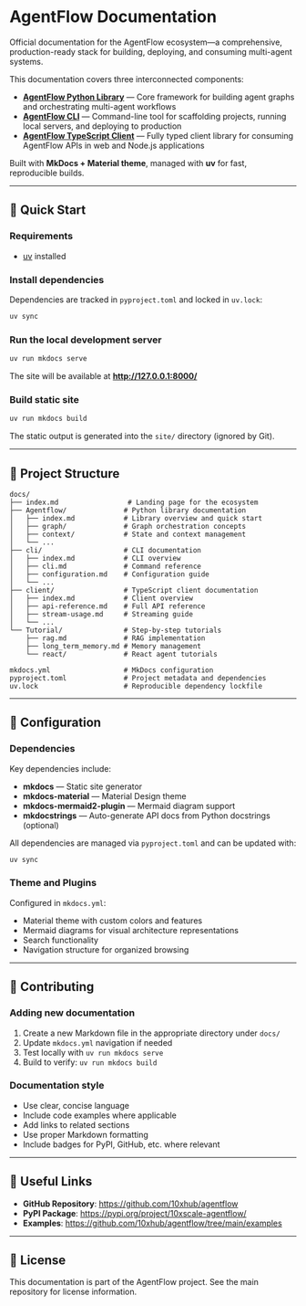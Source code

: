 # AgentFlow Documentation

Official documentation for the AgentFlow ecosystem—a comprehensive, production-ready stack for building, deploying, and consuming multi-agent systems.

This documentation covers three interconnected components:

- **[AgentFlow Python Library](docs/Agentflow/index.md)** — Core framework for building agent graphs and orchestrating multi-agent workflows
- **[AgentFlow CLI](docs/cli/index.md)** — Command-line tool for scaffolding projects, running local servers, and deploying to production
- **[AgentFlow TypeScript Client](docs/client/index.md)** — Fully typed client library for consuming AgentFlow APIs in web and Node.js applications

Built with **MkDocs + Material theme**, managed with **uv** for fast, reproducible builds.

---

## 🚀 Quick Start

### Requirements

- [uv](https://docs.astral.sh/uv/) installed

### Install dependencies

Dependencies are tracked in `pyproject.toml` and locked in `uv.lock`:

```bash
uv sync
```

### Run the local development server

```bash
uv run mkdocs serve
```

The site will be available at **http://127.0.0.1:8000/**

### Build static site

```bash
uv run mkdocs build
```

The static output is generated into the `site/` directory (ignored by Git).

---

## 📁 Project Structure

```
docs/
├── index.md                 # Landing page for the ecosystem
├── Agentflow/              # Python library documentation
│   ├── index.md            # Library overview and quick start
│   ├── graph/              # Graph orchestration concepts
│   ├── context/            # State and context management
│   └── ...
├── cli/                    # CLI documentation
│   ├── index.md            # CLI overview
│   ├── cli.md              # Command reference
│   ├── configuration.md    # Configuration guide
│   └── ...
├── client/                 # TypeScript client documentation
│   ├── index.md            # Client overview
│   ├── api-reference.md    # Full API reference
│   ├── stream-usage.md     # Streaming guide
│   └── ...
└── Tutorial/               # Step-by-step tutorials
    ├── rag.md              # RAG implementation
    ├── long_term_memory.md # Memory management
    └── react/              # React agent tutorials

mkdocs.yml                  # MkDocs configuration
pyproject.toml              # Project metadata and dependencies
uv.lock                     # Reproducible dependency lockfile
```

---

## 🔧 Configuration

### Dependencies

Key dependencies include:

- **mkdocs** — Static site generator
- **mkdocs-material** — Material Design theme
- **mkdocs-mermaid2-plugin** — Mermaid diagram support
- **mkdocstrings** — Auto-generate API docs from Python docstrings (optional)

All dependencies are managed via `pyproject.toml` and can be updated with:

```bash
uv sync
```

### Theme and Plugins

Configured in `mkdocs.yml`:

- Material theme with custom colors and features
- Mermaid diagrams for visual architecture representations
- Search functionality
- Navigation structure for organized browsing

---

## 📝 Contributing

### Adding new documentation

1. Create a new Markdown file in the appropriate directory under `docs/`
2. Update `mkdocs.yml` navigation if needed
3. Test locally with `uv run mkdocs serve`
4. Build to verify: `uv run mkdocs build`

### Documentation style

- Use clear, concise language
- Include code examples where applicable
- Add links to related sections
- Use proper Markdown formatting
- Include badges for PyPI, GitHub, etc. where relevant

---

## 🔗 Useful Links

- **GitHub Repository**: https://github.com/10xhub/agentflow
- **PyPI Package**: https://pypi.org/project/10xscale-agentflow/
- **Examples**: https://github.com/10xhub/agentflow/tree/main/examples

---

## 📄 License

This documentation is part of the AgentFlow project. See the main repository for license information.
